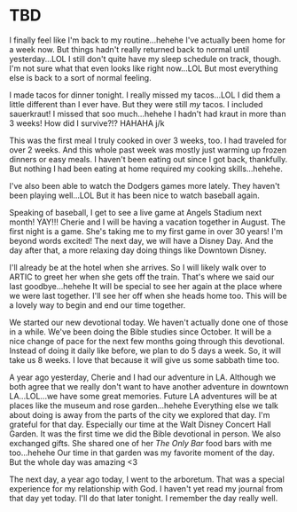 # TBD

I finally feel like I'm back to my routine...hehehe I've actually been home for a week now. But things hadn't really returned back to normal until yesterday...LOL I still don't quite have my sleep schedule on track, though. I'm not sure what that even looks like right now...LOL But most everything else is back to a sort of normal feeling.

I made tacos for dinner tonight. I really missed my tacos...LOL I did them a little different than I ever have. But they were still *my* tacos. I included sauerkraut! I missed that soo much...hehehe I hadn't had kraut in more than 3 weeks! How did I survive?!? HAHAHA j/k

This was the first meal I truly cooked in over 3 weeks, too. I had traveled for over 2 weeks. And this whole past week was mostly just warming up frozen dinners or easy meals. I haven't been eating out since I got back, thankfully. But nothing I had been eating at home required my cooking skills...hehehe.

I've also been able to watch the Dodgers games more lately. They haven't been playing well...LOL But it has been nice to watch baseball again.

Speaking of baseball, I get to see a live game at Angels Stadium next month! YAY!!! Cherie and I will be having a vacation together in August. The first night is a game. She's taking me to my first game in over 30 years! I'm beyond words excited! The next day, we will have a Disney Day. And the day after that, a more relaxing day doing things like Downtown Disney.

I'll already be at the hotel when she arrives. So I will likely walk over to ARTIC to greet her when she gets off the train. That's where we said our last goodbye...hehehe It will be special to see her again at the place where we were last together. I'll see her off when she heads home too. This will be a lovely way to begin and end our time together.

We started our new devotional today. We haven't actually done one of those in a while. We've been doing the Bible studies since October. It will be a nice change of pace for the next few months going through this devotional. Instead of doing it daily like before, we plan to do 5 days a week. So, it will take us 8 weeks. I love that because it will give us some sabbath time too.

A year ago yesterday, Cherie and I had our adventure in LA. Although we both agree that we really don't want to have another adventure in downtown LA...LOL...we have some great memories. Future LA adventures will be at places like the museum and rose garden...hehehe Everything else we talk about doing is away from the parts of the city we explored that day. I'm grateful for that day. Especially our time at the Walt Disney Concert Hall Garden. It was the first time we did the Bible devotional in person. We also exchanged gifts. She shared one of her *The Only Bar* food bars with me too...hehehe Our time in that garden was my favorite moment of the day. But the whole day was amazing <3

The next day, a year ago today, I went to the arboretum. That was a special experience for my relationship with God. I haven't yet read my journal from that day yet today. I'll do that later tonight. I remember the day really well.

